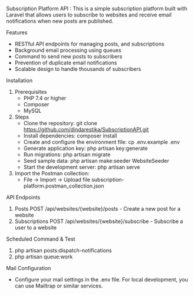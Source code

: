 Subscription Platform API : This is a simple subscription platform built with Laravel that allows users to subscribe to websites and receive email notifications when new posts are published.

Features
- RESTful API endpoints for managing posts, and subscriptions
- Background email processing using queues
- Command to send new posts to subscribers
- Prevention of duplicate email notifications
- Scalable design to handle thousands of subscribers

Installation
1. Prerequisites
   - PHP 7.4 or higher
   - Composer
   - MySQL
2. Steps
   - Clone the repository: git clone https://github.com/dindarestika/SubscriptionAPI.git
   - Install dependencies: composer install
   - Create and configure the environment file: cp .env.example .env
   - Generate application key: php artisan key:generate
   - Run migrations: php artisan migrate
   - Seed sample data: php artisan make:seeder WebsiteSeeder
   - Start the development server: php artisan serve
3. Import the Postman collection:
   - File → Import → Upload file subscription-platform.postman_collection.json

API Endpoints
1. Posts
   POST /api/websites/{website}/posts - Create a new post for a website
2. Subscriptions
   POST /api/websites/{website}/subscribe - Subscribe a user to a website


Scheduled Command & Test
1. php artisan posts:dispatch-notifications
2. php artisan queue:work

Mail Configuration
- Configure your mail settings in the .env file. For local development, you can use Mailtrap or similar services.

